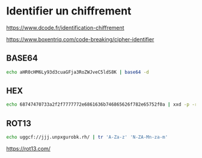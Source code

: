 
# **Identifier un chiffrement**

https://www.dcode.fr/identification-chiffrement

https://www.boxentriq.com/code-breaking/cipher-identifier

## **BASE64**

```bash
echo aHR0cHM6Ly93d3cuaGFja3RoZWJveC5ldS8K | base64 -d
```

## **HEX**

```BASH
echo 68747470733a2f2f7777772e6861636b746865626f782e65752f0a | xxd -p -r
```

## **ROT13**

```bash
echo uggcf://jjj.unpxgurobk.rh/ | tr 'A-Za-z' 'N-ZA-Mn-za-m'
```

https://rot13.com/
